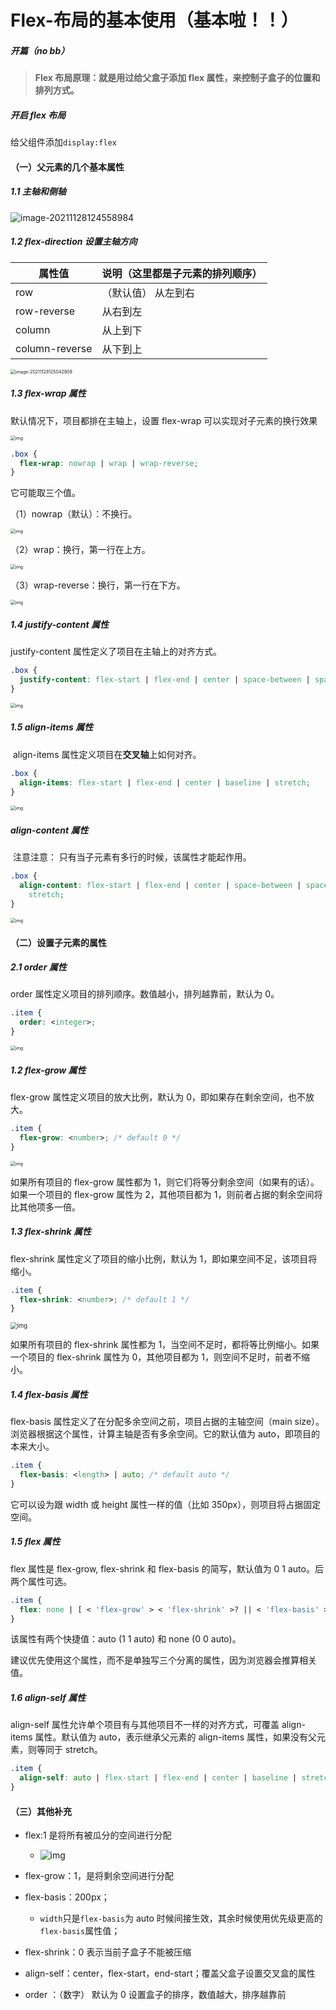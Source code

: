 # Flex-布局的基本使用（基本啦！！）

##### 开篇（no bb）

> **Flex 布局原理：就是用过给父盒子添加 flex 属性，来控制子盒子的位置和排列方式。**

##### 开启 flex 布局

给父组件添加`display:flex`

#### （一）父元素的几个基本属性

##### 1.1 主轴和侧轴

![image-20211128124558984](https://gitee.com/spencer1228/blog-img-address/raw/master/img/image-20211128124558984.png)

##### 1.2 flex-direction 设置主轴方向

| 属性值         | 说明（这里都是子元素的排列顺序） |
| -------------- | -------------------------------- |
| row            | （默认值） 从左到右              |
| row-reverse    | 从右到左                         |
| column         | 从上到下                         |
| column-reverse | 从下到上                         |

<img src="https://gitee.com/spencer1228/blog-img-address/raw/master/img/image-20211128125042909.png" alt="image-20211128125042909" style="zoom:50%;" />

##### 1.3 flex-wrap 属性

默认情况下，项目都排在主轴上，设置 flex-wrap 可以实现对子元素的换行效果

<img src="https://gitee.com/spencer1228/blog-img-address/raw/master/img/903d5b7df55779c03f2687a7d4d6bcea.png" alt="img" style="zoom:50%;" />

```css
.box {
  flex-wrap: nowrap | wrap | wrap-reverse;
}
```

它可能取三个值。

（1）nowrap（默认）：不换行。

<img src="https://gitee.com/spencer1228/blog-img-address/raw/master/img/9da1f23965756568b4c6ea7124db7b9a.png" alt="img" style="zoom:50%;" />

（2）wrap：换行，第一行在上方。

<img src="https://gitee.com/spencer1228/blog-img-address/raw/master/img/3c6b3c8b8fe5e26bca6fb57538cf72d9.jpg" alt="img" style="zoom:50%;" />

（3）wrap-reverse：换行，第一行在下方。

<img src="https://gitee.com/spencer1228/blog-img-address/raw/master/img/fb4cf2bab8b6b744b64f6d7a99cd577c.jpg" alt="img" style="zoom:50%;" />

##### 1.4 justify-content 属性

justify-content 属性定义了项目在主轴上的对齐方式。

```css
.box {
  justify-content: flex-start | flex-end | center | space-between | space-around;
}
```

<img src="https://gitee.com/spencer1228/blog-img-address/raw/master/img/c55dfe8e3422458b50e985552ef13ba5.png" alt="img" style="zoom:50%;" />

##### 1.5 align-items 属性

​ align-items 属性定义项目在**交叉轴**上如何对齐。

```css
.box {
  align-items: flex-start | flex-end | center | baseline | stretch;
}
```

<img src="https://gitee.com/spencer1228/blog-img-address/raw/master/img/2b0c39c7e7a80d5a784c8c2ca63cde17.png" alt="img" style="zoom:50%;" />

##### align-content 属性

​ 注意注意： 只有当子元素有多行的时候，该属性才能起作用。

```css
.box {
  align-content: flex-start | flex-end | center | space-between | space-around |
    stretch;
}
```

<img src="https://gitee.com/spencer1228/blog-img-address/raw/master/img/f10918ccb8a13247c9d47715a2bd2c33.png" alt="img" style="zoom:50%;" />

#### （二）设置子元素的属性

##### 2.1 order 属性

order 属性定义项目的排列顺序。数值越小，排列越靠前，默认为 0。

```css
.item {
  order: <integer>;
}
```

<img src="https://gitee.com/spencer1228/blog-img-address/raw/master/img/59e399c72daafcfcc20ede36bf32f266.png" alt="img" style="zoom:50%;" />

##### 1.2 flex-grow 属性

flex-grow 属性定义项目的放大比例，默认为 0，即如果存在剩余空间，也不放大。

```css
.item {
  flex-grow: <number>; /* default 0 */
}
```

<img src="https://www.runoob.com/wp-content/uploads/2015/07/f41c08bb35962ed79e7686f735d6cd78.png" alt="img" style="zoom:50%;" />

如果所有项目的 flex-grow 属性都为 1，则它们将等分剩余空间（如果有的话）。如果一个项目的 flex-grow 属性为 2，其他项目都为 1，则前者占据的剩余空间将比其他项多一倍。

##### 1.3 flex-shrink 属性

flex-shrink 属性定义了项目的缩小比例，默认为 1，即如果空间不足，该项目将缩小。

```css
.item {
  flex-shrink: <number>; /* default 1 */
}
```

<img src="https://gitee.com/spencer1228/blog-img-address/raw/master/img/240d3e960043a729bb3ff5e34987904f.jpg" alt="img" style="zoom: 67%;" />

如果所有项目的 flex-shrink 属性都为 1，当空间不足时，都将等比例缩小。如果一个项目的 flex-shrink 属性为 0，其他项目都为 1，则空间不足时，前者不缩小。

##### 1.4 flex-basis 属性

flex-basis 属性定义了在分配多余空间之前，项目占据的主轴空间（main size）。浏览器根据这个属性，计算主轴是否有多余空间。它的默认值为 auto，即项目的本来大小。

```css
.item {
  flex-basis: <length> | auto; /* default auto */
}
```

它可以设为跟 width 或 height 属性一样的值（比如 350px），则项目将占据固定空间。

##### 1.5 flex 属性

flex 属性是 flex-grow, flex-shrink 和 flex-basis 的简写，默认值为 0 1 auto。后两个属性可选。

```css
.item {
  flex: none | [ < 'flex-grow' > < 'flex-shrink' >? || < 'flex-basis' > ];
}
```

该属性有两个快捷值：auto (1 1 auto) 和 none (0 0 auto)。

建议优先使用这个属性，而不是单独写三个分离的属性，因为浏览器会推算相关值。

##### 1.6 align-self 属性

align-self 属性允许单个项目有与其他项目不一样的对齐方式，可覆盖 align-items 属性。默认值为 auto，表示继承父元素的 align-items 属性，如果没有父元素，则等同于 stretch。

```css
.item {
  align-self: auto | flex-start | flex-end | center | baseline | stretch;
}
```

#### （三）其他补充

- flex:1 是将所有被瓜分的空间进行分配

  - ![img](https://gitee.com/spencer1228/blog-img-address/raw/master/img/v2-d11a2e8877dfe7f76e6b752a0456b065_b.webp)

- flex-grow：1，是将剩余空间进行分配

- flex-basis：200px；

  - `width`只是`flex-basis`为 auto 时候间接生效，其余时候使用优先级更高的`flex-basis`属性值；

- flex-shrink：0 表示当前子盒子不能被压缩

- align-self：center，flex-start，end-start；覆盖父盒子设置交叉盒的属性

- order ：（数字） 默认为 0 设置盒子的排序，数值越大，排序越靠前
